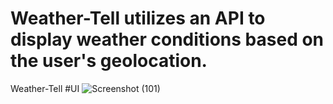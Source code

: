 ﻿# Weather-Tell utilizes an API to display weather conditions based on the user's geolocation.
Weather-Tell #UI
![Screenshot (101)](https://github.com/Tonny-G/Weather-Tell/assets/107466380/cb75625c-b861-43e5-848e-4c5b088a0431)
